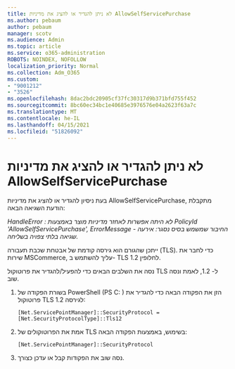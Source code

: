 ```yaml
---
title: לא ניתן להגדיר או להציג את מדיניות AllowSelfServicePurchase
ms.author: pebaum
author: pebaum
manager: scotv
ms.audience: Admin
ms.topic: article
ms.service: o365-administration
ROBOTS: NOINDEX, NOFOLLOW
localization_priority: Normal
ms.collection: Adm_O365
ms.custom:
- "9001212"
- "3526"
ms.openlocfilehash: 8dac2bdc20905cf37fc30317d9b371bfd755f452
ms.sourcegitcommit: 8bc60ec34bc1e40685e3976576e04a2623f63a7c
ms.translationtype: MT
ms.contentlocale: he-IL
ms.lasthandoff: 04/15/2021
ms.locfileid: "51826092"
---
```

# <a name="unable-to-set-or-view-the-allowselfservicepurchase-policy"></a>לא ניתן להגדיר או להציג את מדיניות AllowSelfServicePurchase

בעת ניסיון להגדיר או להציג את מדיניות AllowSelfServicePurchase, מתקבלת הודעת השגיאה הבאה:

*HandleError : לא היתה אפשרות לאחזר מדיניות מוצר באמצעות PolicyId 'AllowSelfServicePurchase', ErrorMessage - החיבור שמשמש בסיס נסגר: אירעה שגיאה בלתי צפויה בשליחה.*

ייתכן שהגורם הוא גירסה קודמת של אבטחת שכבת תעבורה (TLS). כדי לחבר את שירות MSCommerce, עליך להשתמש ב- TLS 1.2 לחלופין.  

נסה את השלבים הבאים כדי להפעיל/להגדיר את פרוטוקול TLS ל- 1.2, לאמת ונסה שוב.
 1. בשורת הפקודה של PowerShell (PS C: \) הזן את הפקודה הבאה כדי להגדיר את פרוטוקול TLS לגירסה 1.2:

    `[Net.ServicePointManager]::SecurityProtocol = [Net.SecurityProtocolType]::Tls12`

2. אמת את הפרוטוקולים של TLS בשימוש, באמצעות הפקודה הבאה:

    `[Net.ServicePointManager]::SecurityProtocol` 

3. נסה שוב את הפקודות קבל או עדכן כצורך.


